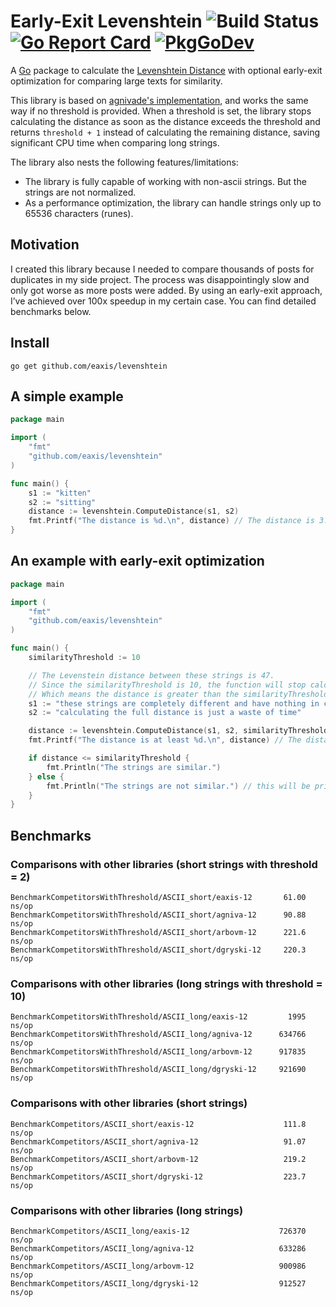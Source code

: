 # Early-Exit Levenshtein ![Build Status](https://github.com/eaxis/levenshtein/actions/workflows/ci.yml/badge.svg) [![Go Report Card](https://goreportcard.com/badge/github.com/eaxis/levenshtein)](https://goreportcard.com/report/github.com/eaxis/levenshtein) [![PkgGoDev](https://pkg.go.dev/badge/github.com/eaxis/levenshtein)](https://pkg.go.dev/github.com/eaxis/levenshtein)

A [Go](http://golang.org) package to calculate the [Levenshtein Distance](http://en.wikipedia.org/wiki/Levenshtein_distance) with optional early-exit optimization for comparing large texts for similarity.

This library is based on [agnivade's implementation](https://github.com/agnivade/levenshtein), and works the same way if no threshold is provided.
When a threshold is set, the library stops calculating the distance as soon as the distance exceeds the threshold and returns `threshold + 1` instead of calculating the remaining distance, saving significant CPU time when comparing long strings.

The library also nests the following features/limitations:
- The library is fully capable of working with non-ascii strings. But the strings are not normalized.
- As a performance optimization, the library can handle strings only up to 65536 characters (runes).

## Motivation

I created this library because I needed to compare thousands of posts for duplicates in my side project.
The process was disappointingly slow and only got worse as more posts were added.
By using an early-exit approach, I’ve achieved over 100x speedup in my certain case.
You can find detailed benchmarks below.

## Install
```
go get github.com/eaxis/levenshtein
```

## A simple example

```go
package main

import (
	"fmt"
	"github.com/eaxis/levenshtein"
)

func main() {
	s1 := "kitten"
	s2 := "sitting"
	distance := levenshtein.ComputeDistance(s1, s2)
	fmt.Printf("The distance is %d.\n", distance) // The distance is 3.
}

```

## An example with early-exit optimization

```go
package main

import (
	"fmt"
	"github.com/eaxis/levenshtein"
)

func main() {
	similarityThreshold := 10

	// The Levenstein distance between these strings is 47.
	// Since the similarityThreshold is 10, the function will stop calculating the distance at 10 and return 11.
	// Which means the distance is greater than the similarityThreshold.
	s1 := "these strings are completely different and have nothing in common"
	s2 := "calculating the full distance is just a waste of time"

	distance := levenshtein.ComputeDistance(s1, s2, similarityThreshold)
	fmt.Printf("The distance is at least %d.\n", distance) // The distance is at least 11.

	if distance <= similarityThreshold {
		fmt.Println("The strings are similar.")
	} else {
		fmt.Println("The strings are not similar.") // this will be printed
	}
}

```

## Benchmarks

### Comparisons with other libraries (short strings with threshold = 2)

```
BenchmarkCompetitorsWithThreshold/ASCII_short/eaxis-12 	     61.00 ns/op
BenchmarkCompetitorsWithThreshold/ASCII_short/agniva-12      90.88 ns/op
BenchmarkCompetitorsWithThreshold/ASCII_short/arbovm-12      221.6 ns/op
BenchmarkCompetitorsWithThreshold/ASCII_short/dgryski-12     220.3 ns/op

```

### Comparisons with other libraries (long strings with threshold = 10)

```
BenchmarkCompetitorsWithThreshold/ASCII_long/eaxis-12         1995 ns/op
BenchmarkCompetitorsWithThreshold/ASCII_long/agniva-12      634766 ns/op
BenchmarkCompetitorsWithThreshold/ASCII_long/arbovm-12      917835 ns/op
BenchmarkCompetitorsWithThreshold/ASCII_long/dgryski-12     921690 ns/op
```

### Comparisons with other libraries (short strings)

```
BenchmarkCompetitors/ASCII_short/eaxis-12              	     111.8 ns/op
BenchmarkCompetitors/ASCII_short/agniva-12             	     91.07 ns/op
BenchmarkCompetitors/ASCII_short/arbovm-12             	     219.2 ns/op
BenchmarkCompetitors/ASCII_short/dgryski-12            	     223.7 ns/op
```

### Comparisons with other libraries (long strings)

```
BenchmarkCompetitors/ASCII_long/eaxis-12               	    726370 ns/op
BenchmarkCompetitors/ASCII_long/agniva-12              	    633286 ns/op
BenchmarkCompetitors/ASCII_long/arbovm-12              	    900986 ns/op
BenchmarkCompetitors/ASCII_long/dgryski-12             	    912527 ns/op
```